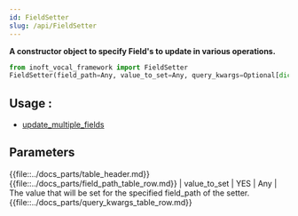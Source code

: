 ```yaml
---
id: FieldSetter
slug: /api/FieldSetter
---
```


**A constructor object to specify Field's to update in various operations.**

```python
from inoft_vocal_framework import FieldSetter
FieldSetter(field_path=Any, value_to_set=Any, query_kwargs=Optional[dict])
```

## Usage :
- [update_multiple_fields](../api/update_multiple_fields.md)

## Parameters

{{file::../docs_parts/table_header.md}}
{{file::../docs_parts/field_path_table_row.md}}
| value_to_set  | YES      | Any  | The value that will be set for the specified field_path of the setter.
{{file::../docs_parts/query_kwargs_table_row.md}}

 